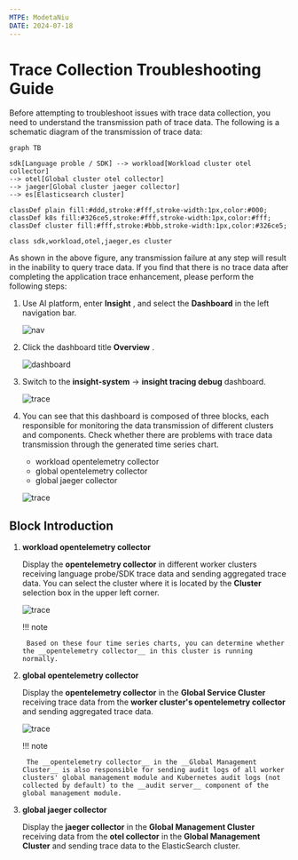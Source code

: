 ```yaml
---
MTPE: ModetaNiu
DATE: 2024-07-18
---
```


# Trace Collection Troubleshooting Guide

Before attempting to troubleshoot issues with trace data collection, you need to understand the transmission path of 
trace data. The following is a schematic diagram of the transmission of trace data:

```mermaid
graph TB

sdk[Language proble / SDK] --> workload[Workload cluster otel collector]
--> otel[Global cluster otel collector]
--> jaeger[Global cluster jaeger collector]
--> es[Elasticsearch cluster]

classDef plain fill:#ddd,stroke:#fff,stroke-width:1px,color:#000;
classDef k8s fill:#326ce5,stroke:#fff,stroke-width:1px,color:#fff;
classDef cluster fill:#fff,stroke:#bbb,stroke-width:1px,color:#326ce5;

class sdk,workload,otel,jaeger,es cluster
```

As shown in the above figure, any transmission failure at any step will result in the inability to query trace data. 
If you find that there is no trace data after completing the application trace enhancement, please perform the following steps:

1. Use AI platform, enter __Insight__ , and select the __Dashboard__ in the left navigation bar.

    ![nav](https://docs.daocloud.io/daocloud-docs-images/docs/en/docs/insight/images/insight01.png)

2. Click the dashboard title __Overview__ .

    ![dashboard](https://docs.daocloud.io/daocloud-docs-images/docs/en/docs/insight/images/insight02.png)

3. Switch to the __insight-system__ -> __insight tracing debug__ dashboard.

    ![trace](https://docs.daocloud.io/daocloud-docs-images/docs/en/docs/insight/images/insighttrace01.png)

4. You can see that this dashboard is composed of three blocks, each responsible for monitoring the data transmission 
   of different clusters and components. Check whether there are problems with trace data transmission through the generated time series chart.

    - workload opentelemetry collector
    - global opentelemetry collector
    - global jaeger collector

    ![trace](https://docs.daocloud.io/daocloud-docs-images/docs/en/docs/insight/images/insighttrace02.png)

## Block Introduction

1. **workload opentelemetry collector**

    Display the __opentelemetry collector__ in different worker clusters receiving language probe/SDK trace data 
    and sending aggregated trace data. You can select the cluster where it is located by the __Cluster__ selection box 
    in the upper left corner.

    ![trace](https://docs.daocloud.io/daocloud-docs-images/docs/en/docs/insight/images/insighttrace03.png)

    !!! note

        Based on these four time series charts, you can determine whether the __opentelemetry collector__ in this cluster is running normally.

2. **global opentelemetry collector**

    Display the __opentelemetry collector__ in the __Global Service Cluster__ receiving trace data from the 
    __worker cluster's opentelemetry collector__ and sending aggregated trace data.

    ![trace](https://docs.daocloud.io/daocloud-docs-images/docs/en/docs/insight/images/insighttrace04.png)

    !!! note

        The __opentelemetry collector__ in the __Global Management Cluster__ is also responsible for sending audit logs of all worker clusters' global management module and Kubernetes audit logs (not collected by default) to the __audit server__ component of the global management module.

3. **global jaeger collector**

    Display the __jaeger collector__ in the __Global Management Cluster__ receiving data from the __otel collector__ in the __Global Management Cluster__ and sending trace data to the ElasticSearch cluster.
